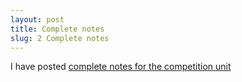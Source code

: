 ```yaml
---
layout: post
title: Complete notes
slug: 2 Complete notes
---
```


I have posted [complete notes for the competition unit](/materials/competition.complete.pdf)

